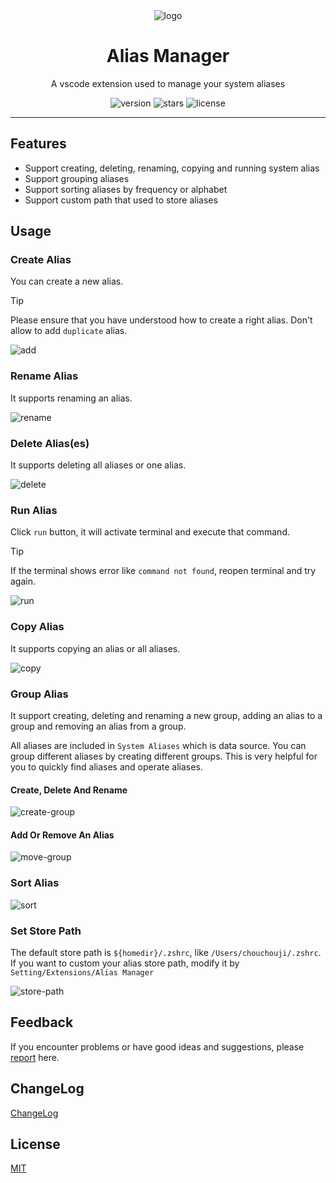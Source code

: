 <div align="center">
  <img src="https://github.com/user-attachments/assets/5ccef482-e2f6-410d-bcd5-857450e5c326" alt="logo" />
  <h1>Alias Manager</h1>
  <p>A vscode extension used to manage your system aliases</p>
  <p>
    <img src="https://img.shields.io/github/package-json/v/chouchouji/alias-manager" alt="version">
    <img src="https://img.shields.io/github/stars/chouchouji/alias-manager" alt="stars">
    <img src="https://img.shields.io/github/license/chouchouji/alias-manager" alt="license">
  </p>
</div>

---

## Features

- Support creating, deleting, renaming, copying and running system alias
- Support grouping aliases
- Support sorting aliases by frequency or alphabet
- Support custom path that used to store aliases

## Usage

### Create Alias

You can create a new alias.

> [!TIP]
> Please ensure that you have understood how to create a right alias.
> Don't allow to add `duplicate` alias.

![add](https://github.com/user-attachments/assets/1af0175f-c5b2-4b1b-a5bb-26f48688f73f)

### Rename Alias

It supports renaming an alias.

![rename](https://github.com/user-attachments/assets/a2c71fc5-0dc0-4873-9427-7bd509193b5b)

### Delete Alias(es)

It supports deleting all aliases or one alias.

![delete](https://github.com/user-attachments/assets/5817a6e2-78ab-48bb-9a89-4bbb2d4379dc)

### Run Alias

Click `run` button, it will activate terminal and execute that command.

> [!TIP]
> If the terminal shows error like `command not found`, reopen terminal and try again.

![run](https://github.com/user-attachments/assets/ad3f5b4d-f9d8-4eda-8b48-1b6f6a2705c5)

### Copy Alias

It supports copying an alias or all aliases.

![copy](https://github.com/user-attachments/assets/b9f4522e-4b87-4ba5-892c-1aafbbe0f187)

### Group Alias

It support creating, deleting and renaming a new group, adding an alias to a group and removing an alias from a group.

All aliases are included in `System Aliases` which is data source. You can group different aliases by creating different groups. This is very helpful for you to quickly find aliases and operate aliases.

#### Create, Delete And Rename

![create-group](https://github.com/user-attachments/assets/1b9e6e22-3308-4ff6-9811-0c91ac416d7a)

#### Add Or Remove An Alias

![move-group](https://github.com/user-attachments/assets/9079a8cc-3be3-42a2-8c09-5b60aab64c07)

### Sort Alias

![sort](https://github.com/user-attachments/assets/fb904718-c01d-416a-9c7a-4f6795cee2eb)

### Set Store Path

The default store path is `${homedir}/.zshrc`, like `/Users/chouchouji/.zshrc`. If you want to custom your alias store path, modify it by `Setting/Extensions/Alias Manager` 

![store-path](https://github.com/user-attachments/assets/9db44131-99a9-4aa7-b83d-2f0352488553)

## Feedback

If you encounter problems or have good ideas and suggestions, please [report](https://github.com/chouchouji/alias-manager/issues) here.

## ChangeLog

[ChangeLog](CHANGELOG.md)

## License

[MIT](LICENSE)
